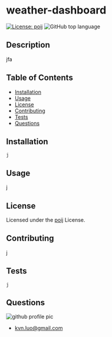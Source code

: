 
# weather-dashboard
[![License: poij](https://img.shields.io/badge/License-poij-yellow.svg)](https://opensource.org/licenses/poij)
![GitHub top language](https://img.shields.io/github/languages/top/kev-luo/weather-dashboard)

## Description
jfa

## Table of Contents

* [Installation](#Installation)
* [Usage](#Usage)
* [License](#License)
* [Contributing](#Contributing)
* [Tests](#Tests)
* [Questions](#Questions)

## Installation
    j

## Usage
j

## License
Licensed under the [poij](https://opensource.org/licenses/poij) License.

## Contributing
j

## Tests
    j


## Questions
![github profile pic](https://github.com/kev-luo.png?size=100)
* [kvn.luo@gmail.com](kvn.luo@gmail.com)
